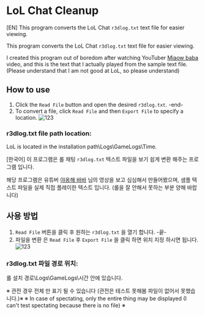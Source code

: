 # LoL Chat Cleanup
[EN] 
This program converts the LoL Chat `r3dlog.txt` text file for easier viewing.

This program converts the LoL Chat `r3dlog.txt` text file for easier viewing.

I created this program out of boredom after watching YouTuber [Miaow baba](https://www.youtube.com/@Miaowbaba) video, and this is the text that I actually played from the sample text file.
(Please understand that I am not good at LoL, so please understand)

## How to use
1. Click the `Read File` button and open the desired `r3dlog.txt`. -end-
2. To convert a file, click `Read File` and then `Export File` to specify a location.
![123](https://github.com/YaMang0w0/LoLChatCleanup/assets/98645233/c683696c-222b-4fcc-89ac-790d03603b31)

### r3dlog.txt file path location:
LoL is located in the installation path\Logs\GameLogs\Time.

[한국어] 
이 프로그램은 롤 채팅 `r3dlog.txt` 텍스트 파일을 보기 쉽게 변환 해주는 프로그램 입니다.

해당 프로그램은 유튜버 [야옹해 바바](https://www.youtube.com/@Miaowbaba) 님의 영상을 보고 심심해서 만들어봤으며, 샘플 텍스트 파일을 실제 직접 플레이한 텍스트 입니다.
(롤을 잘 안해서 못하는 부분 양해 바랍니다)


## 사용 방법
1. `Read File` 버튼을 클릭 후 원하는 `r3dlog.txt` 을 열기 합니다. -끝-
2. 파일을 변환 은 `Read File` 후 `Export File` 을 클릭 하면 위치 지정 하시면 됩니다.
![123](https://github.com/YaMang0w0/LoLChatCleanup/assets/98645233/c683696c-222b-4fcc-89ac-790d03603b31)

### r3dlog.txt 파일 경로 위치:
롤 설치 경로\Logs\GameLogs\시간 안에 있습니다.

※ 관전 경우 전체 만 표기 될 수 있습니다 (관전은 테스트 못해봄 파일이 없어서 못했습니다.)※
※ In case of spectating, only the entire thing may be displayed (I can't test spectating because there is no file) ※
